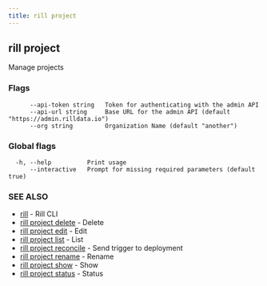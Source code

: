 ```yaml
---
title: rill project
---
```

## rill project

Manage projects

### Flags

```
      --api-token string   Token for authenticating with the admin API
      --api-url string     Base URL for the admin API (default "https://admin.rilldata.io")
      --org string         Organization Name (default "another")
```

### Global flags

```
  -h, --help          Print usage
      --interactive   Prompt for missing required parameters (default true)
```

### SEE ALSO

* [rill](../cli.md)	 - Rill CLI
* [rill project delete](delete.md)	 - Delete
* [rill project edit](edit.md)	 - Edit
* [rill project list](list.md)	 - List
* [rill project reconcile](reconcile.md)	 - Send trigger to deployment
* [rill project rename](rename.md)	 - Rename
* [rill project show](show.md)	 - Show
* [rill project status](status.md)	 - Status

